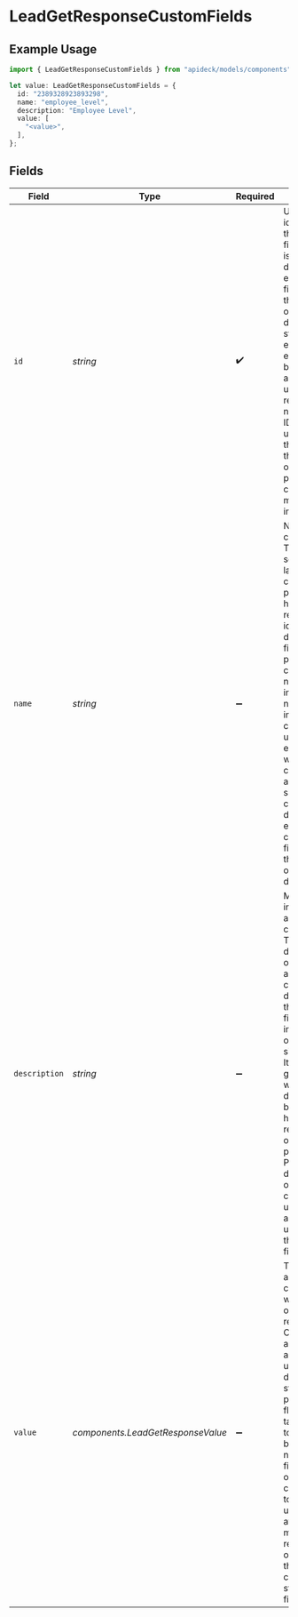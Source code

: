 # LeadGetResponseCustomFields

## Example Usage

```typescript
import { LeadGetResponseCustomFields } from "apideck/models/components";

let value: LeadGetResponseCustomFields = {
  id: "2389328923893298",
  name: "employee_level",
  description: "Employee Level",
  value: [
    "<value>",
  ],
};
```

## Fields

| Field                                                                                                                                                                                                                                                                                                                                                                                                | Type                                                                                                                                                                                                                                                                                                                                                                                                 | Required                                                                                                                                                                                                                                                                                                                                                                                             | Description                                                                                                                                                                                                                                                                                                                                                                                          | Example                                                                                                                                                                                                                                                                                                                                                                                              |
| ---------------------------------------------------------------------------------------------------------------------------------------------------------------------------------------------------------------------------------------------------------------------------------------------------------------------------------------------------------------------------------------------------- | ---------------------------------------------------------------------------------------------------------------------------------------------------------------------------------------------------------------------------------------------------------------------------------------------------------------------------------------------------------------------------------------------------- | ---------------------------------------------------------------------------------------------------------------------------------------------------------------------------------------------------------------------------------------------------------------------------------------------------------------------------------------------------------------------------------------------------- | ---------------------------------------------------------------------------------------------------------------------------------------------------------------------------------------------------------------------------------------------------------------------------------------------------------------------------------------------------------------------------------------------------- | ---------------------------------------------------------------------------------------------------------------------------------------------------------------------------------------------------------------------------------------------------------------------------------------------------------------------------------------------------------------------------------------------------- |
| `id`                                                                                                                                                                                                                                                                                                                                                                                                 | *string*                                                                                                                                                                                                                                                                                                                                                                                             | :heavy_check_mark:                                                                                                                                                                                                                                                                                                                                                                                   | Unique identifier for the custom field. This ID is essential for distinguishing each custom field within the opportunity's data structure. It ensures that each field can be individually accessed, updated, or removed as needed. The ID must be unique within the context of the opportunity to prevent data conflicts and maintain data integrity.                                                | 2389328923893298                                                                                                                                                                                                                                                                                                                                                                                     |
| `name`                                                                                                                                                                                                                                                                                                                                                                                               | *string*                                                                                                                                                                                                                                                                                                                                                                                             | :heavy_minus_sign:                                                                                                                                                                                                                                                                                                                                                                                   | Name of the custom field. This name serves as a label for the custom field, providing a human-readable identifier that describes the field's purpose or content. While not required, including a name can improve clarity and usability, especially when multiple custom fields are present. It should be concise yet descriptive enough to convey the field's role in the opportunity's data.       | employee_level                                                                                                                                                                                                                                                                                                                                                                                       |
| `description`                                                                                                                                                                                                                                                                                                                                                                                        | *string*                                                                                                                                                                                                                                                                                                                                                                                             | :heavy_minus_sign:                                                                                                                                                                                                                                                                                                                                                                                   | More information about the custom field. This description offers additional context or details about the custom field's intended use or significance. It can include guidelines on what type of data should be entered or how the field relates to the overall sales process. Providing a description is optional but can enhance understanding and proper utilization of the custom field by users. | Employee Level                                                                                                                                                                                                                                                                                                                                                                                       |
| `value`                                                                                                                                                                                                                                                                                                                                                                                              | *components.LeadGetResponseValue*                                                                                                                                                                                                                                                                                                                                                                    | :heavy_minus_sign:                                                                                                                                                                                                                                                                                                                                                                                   | The value assigned to a custom field within the opportunity record. Custom fields allow for additional, user-defined data to be stored, providing flexibility to tailor the CRM to specific business needs. This field is optional and can be used to capture unique attributes or metrics relevant to the opportunity that are not covered by standard fields.                                      |                                                                                                                                                                                                                                                                                                                                                                                                      |